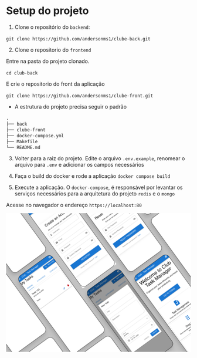 # Setup do projeto

1. Clone o repositório do `backend`:

`git clone https://github.com/andersonms1/clube-back.git`

2. Clone o repositorio do `frontend`

Entre na pasta do projeto clonado.

`cd club-back`

E crie o repositorio do front da aplicação

`git clone https://github.com/andersonms1/clube-front.git`

- A estrutura do projeto precisa seguir o padrão
```
.
├── back
├── clube-front
├── docker-compose.yml
├── Makefile
└── README.md
```

3. Volter para a raiz do projeto. Edite o arquivo `.env.example`, renomear o arquivo para `.env` e adicionar os campos necessários

4. Faça o build do docker e rode a aplicação
`docker compose build`

5. Execute a aplicação. O `docker-compose`, é responsável por levantar os serviços necessários para a arquitetura do projeto `redis` e o `mongo` 

Acesse no navegador o endereço `https://localhost:80`

![plot](Mockup.png)
